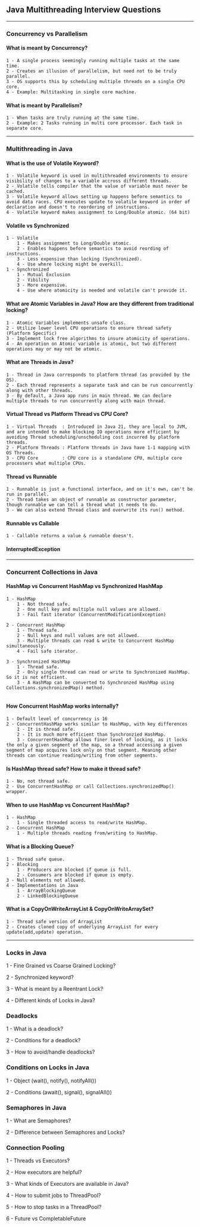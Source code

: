 ## Java Multithreading Interview Questions

<hr>

### Concurrency vs Parallelism

#### What is meant by Concurrency?

```
1 - A single process seemingly running multiple tasks at the same time.
2 - Creates an illusion of parallelism, but need not to be truly parallel.
3 - OS supports this by scheduling multiple threads on a single CPU core.
4 - Example: Multitasking in single core machine.
```

#### What is meant by Parallelism?

```
1 - When tasks are truly running at the same time.
2 - Example: 2 Tasks running in multi core processor. Each task in separate core.
```

<hr>

### Multithreading in Java

#### What is the use of Volatile Keyword?

```
1 - Volatile keyword is used in multithreaded environments to ensure visibility of changes to a variable accross different threads. 
2 - Volatile tells compiler that the value of variable must never be cached.
3 - Volatile keyword allows setting up happens before semantics to avoid data races. CPU executes update to volatile keyword in order of declaration and doesn't to reordering of instructions.
4 - Volatile keyword makes assignment to Long/Double atomic. (64 bit)
```

#### Volatile vs Synchronized

```
1 - Volatile
    1 - Makes assignment to Long/Double atomic.
    2 - Enables happens before semantics to avoid reording of instructions.
    3 - Less expensive than locking (Synchronized).
    4 - Use where locking might be overkill.
1 - Synchronized
    1 - Mutual Exclusion
    2 - Vibility
    3 - More expensive.
    4 - Use where atomicity is needed and volatile can't provide it.
```

#### What are Atomic Variables in Java? How are they different from traditional locking?

```
1 - Atomic Variables implements unsafe class.
2 - Utilize lower level CPU operations to ensure thread safety (Platform Specific)
3 - Implement lock free algorithms to insure atomicity of operations.
4 - An operation on Atomic variable is atomic, but two different operations may or may not be atomic.
```

#### What are Threads in Java?

```
1 - Thread in Java corresponds to platform thread (as provided by the OS).
2 - Each thread represents a separate task and can be run concurrently along with other threads.
3 - By default, a Java app runs in main thread. We can declare multiple threads to run concurrently along with main thread.
```

#### Virtual Thread vs Platform Thread vs CPU Core?

```
1 - Virtual Threads  : Introduced in Java 21, they are local to JVM, and are intended to make blocking IO operations more efficient by avoiding Thread scheduling/unscheduling cost incurred by platform threads.
2 - Platform Threads : Platform threads in Java have 1-1 mapping with OS Threads.
3 - CPU Core         : CPU core is a standalone CPU, multiple core processers what multiple CPUs.
```

#### Thread vs Runnable

```
1 - Runnable is just a functional interface, and on it's own, can't be run in parallel.
2 - Thread takes an object of runnable as constructor parameter, though runnable we can tell a thread what it needs to do.
3 - We can also extend Thread class and overwrite its run() method.
```

#### Runnable vs Callable

```
1 - Callable returns a value & runnable doesn't.
```

#### InterruptedException

<hr>

### Concurrent Collections in Java

#### HashMap vs Concurrent HashMap vs Synchronized HashMap

```
1 - HashMap
    1 - Not thread safe.
    2 - One null key and multiple null values are allowed.
    3 - Fail fast iterator (ConcurrentModificationException)

2 - Concurrent HashMap
    1 - Thread safe.
    2 - Null keys and null values are not allowed.
    3 - Multiple threads can read & write to Concurrent HashMap simultaneously.
    4 - Fail safe iterator.
    
3 - Synchronized HashMap
    1 - Thread safe.
    2 - Only single thread can read or write to Synchronized HashMap. So it is not efficient.
    3 - A HashMap can be converted to Synchronzed HashMap using Collections.synchronizedMap() method.
    
```

#### How Concurrent HashMap works internally?
```
1 - Default level of concurrency is 16
2 - ConcurrentHashMap works similar to HashMap, with key differences
    1 - It is thread safe.
    2 - It is much more efficient than Synchronzied HashMap.
    3 - ConcurrentHashMap allows finer level of locking, as it locks the only a given segment of the map, so a thread accessing a given segment of map acquires lock only on that segment. Meaning other threads can continue reading/writing from other segments.
```

#### Is HashMap thread safe? How to make it thread safe?
```
1 - No, not thread safe.
2 - Use ConcurrentHashMap or call Collections.synchronizedMap() wrapper.
```

#### When to use HashMap vs Concurrent HashMap?
```
1 - HashMap
    1 - Single threaded access to read/write HashMap.
2 - Concurrent HashMap
    1 - Multiple threads reading from/writing to HashMap.
```

#### What is a Blocking Queue?
```
1 - Thread safe queue.
2 - Blocking
    1 - Producers are blocked if queue is full.
    2 - Consumers are blocked if queue is empty.
3 - Null elements not allowed.
4 - Implementations in Java
    1 - ArrayBlockingQueue
    2 - LinkedBlockingQueue
```

#### What is a CopyOnWriteArrayList & CopyOnWriteArraySet?
```
1 - Thread safe version of ArrayList
2 - Creates cloned copy of underlying ArrayList for every update(add,update) operation.
```

<hr>

### Locks in Java

1 - Fine Grained vs Coarse Grained Locking?

2 - Synchronized keyword?

3 - What is meant by a Reentrant Lock?

4 - Different kinds of Locks in Java?

### Deadlocks

1 - What is a deadlock?

2 - Conditions for a deadlock?

3 - How to avoid/handle deadlocks?

### Conditions on Locks in Java

1 - Object (wait(), notify(), notifyAll())

2 - Conditions (await(), signal(), signalAll())

### Semaphores in Java

1 - What are Semaphores?

2 - Difference between Semaphores and Locks?

### Connection Pooling

1 - Threads vs Executors?

2 - How executors are helpful?

3 - What kinds of Executors are available in Java?

4 - How to submit jobs to ThreadPool?

5 - How to stop tasks in a ThreadPool?

6 - Future vs CompletableFuture